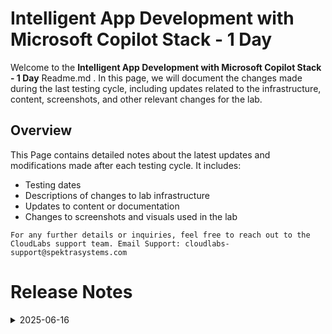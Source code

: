# Intelligent App Development with Microsoft Copilot Stack - 1 Day

Welcome to the **Intelligent App Development with Microsoft Copilot Stack - 1 Day** Readme.md . In this page, we will document the changes made during the last testing cycle, including updates related to the infrastructure, content, screenshots, and other relevant changes for the lab.

## Overview

This Page contains detailed notes about the latest updates and modifications made after each testing cycle. It includes:

- Testing dates
- Descriptions of changes to lab infrastructure
- Updates to content or documentation
- Changes to screenshots and visuals used in the lab

`For any further details or inquiries, feel free to reach out to the CloudLabs support team. Email Support: cloudlabs-support@spektrasystems.com`

# Release Notes

<details>
  <summary>2025-06-16</summary>

### Release Date: 2025-06-16

- **Change**: Minor UI Changes and instructions updated.

## Infrastructure Changes

NA

## Content Changes

- **Change**: Minor UI Changes and instructions updated.

## Screenshot Updates

- **Change**: Minor UI Changes

## Testing Notes

- **Test Date**: 2025-06-16

---
</details>